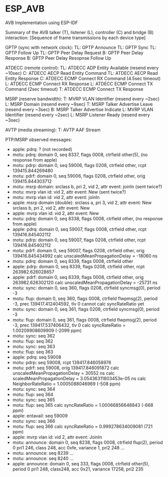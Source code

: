# ESP_AVB

 AVB Implementation using ESP-IDF


Summary of the AVB talker (T), listener (L), controller (C) and bridge (B) interaction:
[Sequence of frame transmissions by each device type]

GPTP (sync with network clock):
TL: GPTP Announce
TL: GPTP Sync
TL: GPTP Follow Up
TL: GPTP Peer Delay Request
B: GPTP Peer Delay Response
B: GPTP Peer Delay Resopnse Follow Up

ATDECC (remote control):
TL: ATDECC ADP Entity Available (resend every ~10sec)
C: ATDECC AECP Read Entity Command
TL: ATDECC AECP Read Entity Response
C: ATDECC ECMP Connect RX Command (4.5sec timeout)
L: ATDECC ECMP Connect RX Response
L: ATDECC ECMP Connect TX Command (2sec timeout)
T: ATDECC ECMP Connect TX Response

MSRP (reserve bandwidth):
T: MVRP VLAN Identifier (resend every ~2sec)
L: MSRP Domain (resend every ~9sec)
T: MSRP Talker Advertise Leave (resend every ~3sec)
B: MSRP Talker Advertise Indicate
L: MVRP VLAN Identifier (resend every ~2sec)
L: MSRP Listener Ready (resend every ~3sec)

AVTP (media streaming):
T: AVTP AAF Stream


PTP/MSRP observed messages:
- apple: pdrq: ? (not recorded)
- motu: pdrq: domain 0, seq 8337, flags 0008, ctrfield other(5), (no response from apple)
- motu: pdrp: domain 0, seq 59006, flags 0208, ctrfield other, rcpt 139415.844269480
- motu: pdrf: domain 0, seq 59006, flags 0208, ctrfield other, orig 139415.844303712
- motu: msrp domain: srclass b, pri 2, vid 2, attr event: joinIn (sent twice?)
- motu: mvrp vlan id: vid 2, attr event: New (sent twice?)
- motu: mvrp vlan id: vid 2, attr event: joinIn
- apple: msrp domain (double): srclass a, pri 3, vid 2, attr event: New
                               srclass b, pri 2, vid 2, attr event: New
- apple: mvrp vlan id: vid 2, attr event: New
- motu: pdrq: domain 0, seq 8338, flags 0008, ctrfield other, (no response from apple)
- apple: pdrq: domain 0, seq 59007, flags 0008, ctrfield other, rcpt 139416.845402112
- motu: pdrp: domain 0, seq 59007, flags 0208, ctrfield other, rcpt 139416.845402112
- motu: pdrf: domain 0, seq 59007, flags 0208, ctrfield other, orig 139416.845434992
    calc unscaledMeanPropagationDelay = -18060 ns
- motu: pdrq: domain 0, seq 8339, flags 0008, ctrfield other
- apple: pdrp: domain 0, seq 8339, flags 0208, ctrfield other, rcpt 263982.626028657
- apple: pdrf: domain 0, seq 8339, flags 0008, ctrfield other, orig 263982.626302120
    calc unscaledMeanPropagationDelay = -25731 ns
- motu: sync: domain 0, seq 360, flags 0208, ctrfield syncmsg(0), period -3
- motu: flup: domain 0, seq 360, flags 0008, ctrfield flwpmsg(2), period -3, prec 139417.412404592, tlv 0
    cannot calc syncRateRatio yet
- motu: sync: domain 0, seq 361, flags 0208, ctrfield syncmsg(0), period -3
- motu: flup: domain 0, seq 361, flags 0008, ctrfield flwpmsg(2), period -3, prec 139417.537406432, tlv 0
    calc syncRateRatio = 1.00209908609909 (-2099 ppm)
- motu: sync: seq 362
- motu: flup: seq 362
- motu: sync: seq 363
- motu: flup: seq 363
- apple: pdrq: seq 59008
- motu: pdrp: seq 59008, rcpt 139417.846058976
- motu: pdrf: seq 59008, orig 139417.846091872
    calc unscaledMeanPropagationDelay = 30552 ns
    calc scaledMeanPropagationDelay = 3.05436311803453e-05 ns
    calc NeighborRateRatio = 1.0005088046969 (-508 ppm)
- motu: sync: seq 364
- motu: flup: seq 364
- motu: sync: seq 365
- motu: flup: seq 365
    calc syncRateRatio = 1.00066856648843 (-668 ppm)
- apple: entavail: seq 59009
- motu: sync: seq 366
- motu: flup: seq 366
    calc syncRateRatio = 0.999278634009081 (721 ppm)
- apple: mvrp vlan id: vid 2, attr event: JoinIn
- motu: announce: domain 0, seq 8238, flags 0008, ctrfield flup(2), period 0
    pri1 246, class 248, acc 0xfe, variance 1, pri2 248
...
- motu: announce: seq 8239
...
- motu: announce: seq 8240
...
- apple: announce: domain 0, seq 333, flags 0008, ctrfield other(5), period 0
    pri1 248, class248, acc 0x21, variance 17258, pri2 235
